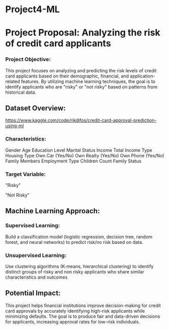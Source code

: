 # Project4-ML

# Project Proposal: Analyzing the risk of credit card applicants
### Project Objective:
This project focuses on analyzing and predicting the risk levels of credit card applicants based on their demographic, financial, and application-related features. By utilizing machine learning techniques, the goal is to identify applicants who are "risky" or "not risky" based on patterns from historical data.

## Dataset Overview:
https://www.kaggle.com/code/rikdifos/credit-card-approval-prediction-using-ml

### Characteristics:
Gender
Age
Education Level
Marital Status
Income Total
Income Type
Housing Type
Own Car (Yes/No)
Own Realty (Yes/No)
Own Phone (Yes/No)
Family Members
Employment Type
Children Count
Family Status

### Target Variable:
"Risky"

"Not Risky"

## Machine Learning Approach:
### Supervised Learning:
Build a classification model (logistic regression, decision tree, random forest, and neural networks) to predict risk/no risk based on data.
### Unsupervised Learning:
Use clustering algorithms (K-means, hierarchical clustering) to identify distinct groups of risky and non risky applicants who share similar characteristics and outcomes

## Potential Impact:
This project helps financial institutions improve decision-making for credit card approvals by accurately identifying high-risk applicants while minimizing defaults. The goal is to produce fair and data-driven decisions for applicants, increasing approval rates for low-risk individuals. 
